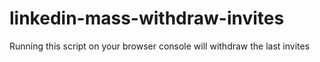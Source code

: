 # linkedin-mass-withdraw-invites
Running this script on your browser console will withdraw the last invites

